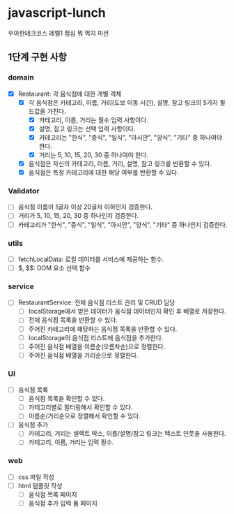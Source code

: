 # javascript-lunch

우아한테크코스 레벨1 점심 뭐 먹지 미션

## 1단계 구현 사항

### domain

- [x] Restaurant: 각 음식점에 대한 개별 객체
  - [x] 각 음식점은 카테고리, 이름, 거리(도보 이동 시간), 설명, 참고 링크의 5가지 필드값을 가진다.
    - [x] 카테고리, 이름, 거리는 필수 입력 사항이다.
    - [x] 설명, 참고 링크는 선택 입력 사항이다.
    - [x] 카테고리는 "한식", "중식", "일식", "아시안", "양식", "기타" 중 하나여야 한다.
    - [x] 거리는 5, 10, 15, 20, 30 중 하나여야 한다.
  - [x] 음식점은 자신의 카테고리, 이름, 거리, 설명, 참고 링크를 반환할 수 있다.
  - [x] 음식점은 특정 카테고리에 대한 해당 여부를 반환할 수 있다.

### Validator

- [ ] 음식점 이름이 1글자 이상 20글자 이하인지 검증한다.
- [ ] 거리가 5, 10, 15, 20, 30 중 하나인지 검증한다.
- [ ] 카테고리가 "한식", "중식", "일식", "아시안", "양식", "기타" 중 하나인지 검증한다.

### utils

- [ ] fetchLocalData: 로컬 데이터를 서비스에 제공하는 함수.
- [ ] $, $$: DOM 요소 선택 함수

### service

- [ ] RestaurantService: 전체 음식점 리스트 관리 및 CRUD 담당
  - [ ] localStorage에서 받은 데이터가 음식점 데이터인지 확인 후 배열로 저장한다.
  - [ ] 전체 음식점 목록을 반환할 수 있다.
  - [ ] 주어진 카테고리에 해당하는 음식점 목록을 반환할 수 있다.
  - [ ] localStorage의 음식점 리스트에 음식점을 추가한다.
  - [ ] 주어진 음식점 배열을 이름순(오름차순)으로 정렬한다.
  - [ ] 주어진 음식점 배열을 거리순으로 정렬한다.

### UI

- [ ] 음식점 목록
  - [ ] 음식점 목록을 확인할 수 있다.
  - [ ] 카테고리별로 필터링해서 확인할 수 있다.
  - [ ] 이름순/거리순으로 정렬해서 확인할 수 있다.
- [ ] 음식점 추가
  - [ ] 카테고리, 거리는 셀렉트 박스, 이름/설명/참고 링크는 텍스트 인풋을 사용한다.
  - [ ] 카테고리, 이름, 거리는 입력 필수.

### web

- [ ] css 파일 작성
- [ ] html 탬플릿 작성
  - [ ] 음식점 목록 페이지
  - [ ] 음식점 추가 입력 폼 페이지
